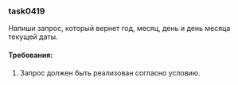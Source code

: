 
### task0419

Напиши запрос, который вернет год, месяц, день и день месяца текущей даты.


#### Требования:
1.	Запрос должен быть реализован согласно условию.

